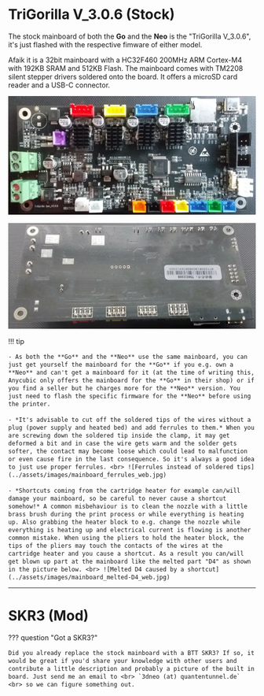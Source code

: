<link rel=”manifest” href=”docs/manifest.webmanifest”>

# TriGorilla V_3.0.6 (Stock) 
  
The stock mainboard of both the **Go** and the **Neo** is the "TriGorilla V_3.0.6", it's just flashed with the respective fimware of either model. 
      
Afaik it is a 32bit mainboard with a HC32F460 200MHz ARM Cortex-M4 with 192KB SRAM and 512KB Flash. The mainboard comes with TM2208 silent stepper drivers soldered onto the board. It offers a microSD card reader and a USB-C connector.    
  
![Mainboard TriGorilla front](../assets/images/mainboard_front_web.jpg)  
  
![Mainboard TriGorilla back](../assets/images/mainboard_back_web.jpg)
  
  
!!! tip 
  
    - As both the **Go** and the **Neo** use the same mainboard, you can just get yourself the mainboard for the **Go** if you e.g. own a **Neo** and can't get a mainboard for it (at the time of writing this, Anycubic only offers the mainboard for the **Go** in their shop) or if you find a seller but he charges more for the **Neo** version. You just need to flash the specific firmware for the **Neo** before using the printer. 
  
    - *It's advisable to cut off the soldered tips of the wires without a plug (power supply and heated bed) and add ferrules to them.* When you are screwing down the soldered tip inside the clamp, it may get deformed a bit and in case the wire gets warm and the solder gets softer, the contact may become loose which could lead to malfunction or even cause fire in the last consequence. So it's always a good idea to just use proper ferrules. <br> ![Ferrules instead of soldered tips](../assets/images/mainboard_ferrules_web.jpg)  
  
    - *Shortcuts coming from the cartridge heater for example can/will damage your mainboard, so be careful to never cause a shortcut somehow!* A common misbehaviour is to clean the nozzle with a little brass brush during the print process or while everything is heating up. Also grabbing the heater block to e.g. change the nozzle while everything is heating up and electrical current is flowing is another common mistake. When using the pliers to hold the heater block, the tips of the pliers may touch the contacts of the wires at the cartridge heater and you cause a shortcut. As a result you can/will get blown up part at the mainboard like the melted part "D4" as shown in the picture below. <br> ![Melted D4 caused by a shortcut](../assets/images/mainboard_melted-D4_web.jpg)  
  
---
  
# SKR3 (Mod)
??? question "Got a SKR3?"  

    Did you already replace the stock mainboard with a BTT SKR3? If so, it would be great if you'd share your knowledge with other users and contribute a little description and probably a picture of the built in board. Just send me an email to <br> `3dneo (at) quantentunnel.de` <br> so we can figure something out.  
    
